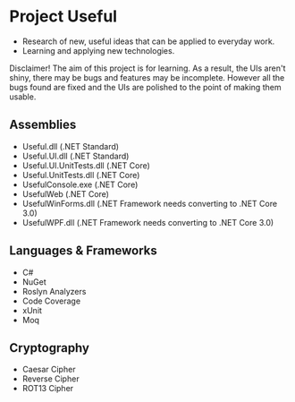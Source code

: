 # Project Useful

* Research of new, useful ideas that can be applied to everyday work.
* Learning and applying new technologies.

Disclaimer!  The aim of this project is for learning.  As a result, the UIs aren't shiny, there may be bugs and features may be incomplete.  However all the bugs found are fixed and the UIs are polished to the point of making them usable.

## Assemblies

* Useful.dll (.NET Standard)
* Useful.UI.dll (.NET Standard)
* Useful.UI.UnitTests.dll (.NET Core)
* Useful.UnitTests.dll (.NET Core)
* UsefulConsole.exe (.NET Core)
* UsefulWeb (.NET Core)
* UsefulWinForms.dll (.NET Framework needs converting to .NET Core 3.0)
* UsefulWPF.dll (.NET Framework needs converting to .NET Core 3.0)

## Languages & Frameworks

* C#
* NuGet
* Roslyn Analyzers
* Code Coverage
* xUnit
* Moq

## Cryptography

* Caesar Cipher
* Reverse Cipher
* ROT13 Cipher